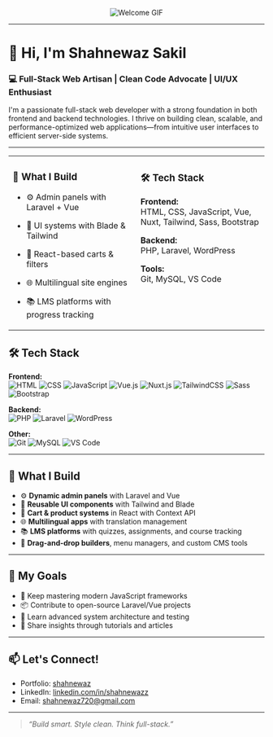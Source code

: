 <p align="center">
  <img src="https://user-images.githubusercontent.com/74038190/225813708-98b745f2-7d22-48cf-9150-083f1b00d6c9.gif" alt="Welcome GIF" />
</p>

---

# 👋 Hi, I'm Shahnewaz Sakil

### 💻 Full-Stack Web Artisan | Clean Code Advocate | UI/UX Enthusiast

I'm a passionate full-stack web developer with a strong foundation in both frontend and backend technologies. I thrive on building clean, scalable, and performance-optimized web applications—from intuitive user interfaces to efficient server-side systems.

---

<table>
  <tr>
    <td valign="top" width="50%">
      
### 🚀 What I Build
- ⚙️ Admin panels with Laravel + Vue  
- 🎨 UI systems with Blade & Tailwind  
- 🛒 React-based carts & filters  
- 🌐 Multilingual site engines  
- 📚 LMS platforms with progress tracking  

   </td>
   <td valign="top" width="50%">
   
### 🛠 Tech Stack
**Frontend:**  
HTML, CSS, JavaScript, Vue, Nuxt, Tailwind, Sass, Bootstrap

**Backend:**  
PHP, Laravel, WordPress

**Tools:**  
Git, MySQL, VS Code

   </td>
  </tr>
</table>


## 🛠 Tech Stack

**Frontend:**  
![HTML](https://img.shields.io/badge/-HTML5-E34F26?style=flat&logo=html5&logoColor=white)
![CSS](https://img.shields.io/badge/-CSS3-1572B6?style=flat&logo=css3&logoColor=white)
![JavaScript](https://img.shields.io/badge/-JavaScript-F7DF1E?style=flat&logo=javascript&logoColor=black)
![Vue.js](https://img.shields.io/badge/-Vue.js-4FC08D?style=flat&logo=vue.js&logoColor=white)
![Nuxt.js](https://img.shields.io/badge/-Nuxt.js-00C58E?style=flat&logo=nuxt.js&logoColor=white)
![TailwindCSS](https://img.shields.io/badge/-TailwindCSS-38B2AC?style=flat&logo=tailwind-css&logoColor=white)
![Sass](https://img.shields.io/badge/-Sass-CC6699?style=flat&logo=sass&logoColor=white)
![Bootstrap](https://img.shields.io/badge/-Bootstrap-563D7C?style=flat&logo=bootstrap&logoColor=white)

**Backend:**  
![PHP](https://img.shields.io/badge/-PHP-777BB4?style=flat&logo=php&logoColor=white)
![Laravel](https://img.shields.io/badge/-Laravel-FF2D20?style=flat&logo=laravel&logoColor=white)
![WordPress](https://img.shields.io/badge/-WordPress-21759B?style=flat&logo=wordpress&logoColor=white)

**Other:**  
![Git](https://img.shields.io/badge/-Git-F05032?style=flat&logo=git&logoColor=white)
![MySQL](https://img.shields.io/badge/-MySQL-4479A1?style=flat&logo=mysql&logoColor=white)
![VS Code](https://img.shields.io/badge/-VS%20Code-007ACC?style=flat&logo=visual-studio-code&logoColor=white)

---

## 🚀 What I Build

- ⚙️ **Dynamic admin panels** with Laravel and Vue
- 🎨 **Reusable UI components** with Tailwind and Blade
- 🛒 **Cart & product systems** in React with Context API
- 🌐 **Multilingual apps** with translation management
- 📚 **LMS platforms** with quizzes, assignments, and course tracking
- 🔧 **Drag-and-drop builders**, menu managers, and custom CMS tools

---

## 📌 My Goals

- 🌱 Keep mastering modern JavaScript frameworks
- 📦 Contribute to open-source Laravel/Vue projects
- 🧠 Learn advanced system architecture and testing
- 💬 Share insights through tutorials and articles

---

## 📫 Let's Connect!

- Portfolio: [shahnewaz](https://wp.themepure.net/shahnewaz/)
- LinkedIn: [linkedin.com/in/shahnewazz](https://linkedin.com/in/shahnewazz)
- Email: shahnewaz720@gmail.com

---

> *“Build smart. Style clean. Think full-stack.”*

